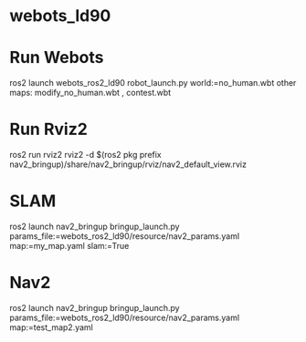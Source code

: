 # webots_ld90

# Run Webots
ros2 launch webots_ros2_ld90 robot_launch.py world:=no_human.wbt
other maps: modify_no_human.wbt , contest.wbt

# Run Rviz2
ros2 run rviz2 rviz2 -d $(ros2 pkg prefix nav2_bringup)/share/nav2_bringup/rviz/nav2_default_view.rviz

# SLAM
ros2 launch nav2_bringup bringup_launch.py params_file:=webots_ros2_ld90/resource/nav2_params.yaml map:=my_map.yaml slam:=True 

# Nav2
ros2 launch nav2_bringup bringup_launch.py params_file:=webots_ros2_ld90/resource/nav2_params.yaml map:=test_map2.yaml
